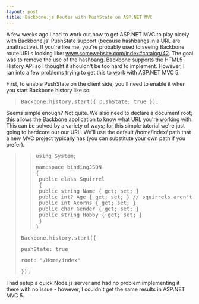 ```yaml
---
layout: post
title: Backbone.js Routes with PushState on ASP.NET MVC
---
```


A few weeks ago I had to work out how to get ASP.NET MVC to play nicely with Backbone.js' PushState support (because hashbangs in a URL are unattractive). If you're like me, you're probably used to seeing Backbone route URLs looking like: www.somewebsite.com/index#catalog/42. The goal was to remove the use of the hashbang. Backbone supports the HTML5 History API so I thought it shouldn't be too hard to implement. However, I ran into a few problems trying to get this to work with ASP.NET MVC 5.

First, to enable PushState on the client side, you'll need to enable it when you start Backbone history like so:
<blockquote>
<pre>Backbone.history.start({ pushState: true });</pre>
</blockquote>
Seems simple enough? Not quite. We also need to declare a document root; this allows the Backbone application to know what URL you're working with. This can be solved by a variety of ways; for this simple tutorial we're just going to hardcore our our URL. We'll use the default /home/index/ path that a new MVC project typically has (you can substitute your own path if you prefer).
<blockquote>
<blockquote>
<pre>using System;</pre>
<pre>namespace bindingJSON
{
 public class Squirrel
 {
 public string Name { get; set; }
 public int? Age { get; set; } // squirrels aren't required tell us their age
 public int Acorns { get; set; }
 public char Gender { get; set; }
 public string Hobby { get; set; }
 }
}</pre>
</blockquote>
<pre>
Backbone.history.start({</pre>
<pre>pushState: true</pre>
<pre>root: "/Home/index"</pre>
<pre>});</pre>
</blockquote>
I had setup a quick Node.js server and had no problem implementing it there with no issue - however, I couldn't get the same results in ASP.NET MVC 5<strong>.</strong>